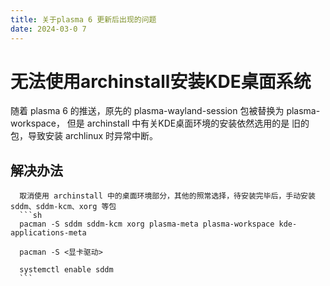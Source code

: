 ```yaml
---
title: 关于plasma 6 更新后出现的问题
date: 2024-03-0 7
---
```


# 无法使用archinstall安装KDE桌面系统

   随着 plasma 6 的推送，原先的 plasma-wayland-session 包被替换为 plasma-workspace， 但是 archinstall 中有关KDE桌面环境的安装依然选用的是 旧的包，导致安装 archlinux 时异常中断。

   ## 解决办法
      
      取消使用 archinstall 中的桌面环境部分，其他的照常选择，待安装完毕后，手动安装 sddm、sddm-kcm、xorg 等包
      ```sh
      pacman -S sddm sddm-kcm xorg plasma-meta plasma-workspace kde-applications-meta 

      pacman -S <显卡驱动>

      systemctl enable sddm
      ```
